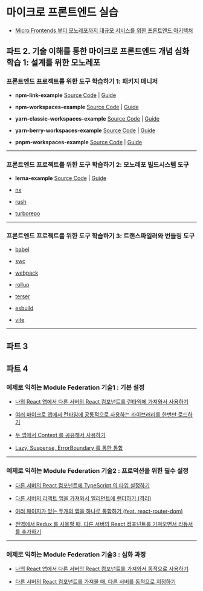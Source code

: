 # 마이크로 프론트엔드 실습

- [Micro Frontends 부터 모노레포까지 대규모 서비스를 위한 프론트엔드 아키텍처](https://fastcampus.co.kr/dev_online_mfa)

## 파트 2. 기술 이해를 통한 마이크로 프론트엔드 개념 심화 학습 1: 설계를 위한 모노레포

### 프론트엔드 프로젝트를 위한 도구 학습하기 1: 패키지 매니저

- **npm-link-example** [Source Code](https://github.com/fc-micro-frontends/npm-link-example) | [Guide](https://2woongjae.notion.site/npm-link-example-55ae9aaf3f724021af42546ffcd7d805)

- **npm-workspaces-example** [Source Code](https://github.com/fc-micro-frontends/npm-workspaces-example) | [Guide](https://2woongjae.notion.site/npm-workspaces-example-c01ebb9eaf334278a14c9994cf5ea571)

- **yarn-classic-workspaces-example** [Source Code](https://github.com/fc-micro-frontends/yarn-classic-workspaces-example) | [Guide](https://2woongjae.notion.site/yarn-classic-workspaces-example-3406387638424fe7a6ff5cb861bfed38)

- **yarn-berry-workspaces-example** [Source Code](https://github.com/fc-micro-frontends/yarn-berry-workspaces-example) | [Guide](https://2woongjae.notion.site/yarn-berry-workspaces-example-b9d4d5c47f7d46cfbbb8e0bbcd7260b7)

- **pnpm-workspaces-example** [Source Code](https://github.com/fc-micro-frontends/pnpm-workspaces-example) | [Guide](https://2woongjae.notion.site/pnpm-workspaces-example-f6eb197c774f4f98a6082d714181ef54)

---

### 프론트엔드 프로젝트를 위한 도구 학습하기 2: 모노레포 빌드시스템 도구

- **lerna-example** [Source Code](https://github.com/fc-micro-frontends/lerna-example) | [Guide](https://2woongjae.notion.site/lerna-example-081d2a9b81984f138f37ef37668e3529)

- [nx](https://www.notion.so/nx-df39324a674f407ab909430b238f3419?pvs=21)

- [rush](https://www.notion.so/rush-a9df045e89f346498b9dc4a0d588aaef?pvs=21)

- [turborepo](https://www.notion.so/turborepo-09f3037135ad4a3790141b986d484697?pvs=21)

---

### 프론트엔드 프로젝트를 위한 도구 학습하기 3: 트랜스파일러와 번들링 도구

- [babel](https://www.notion.so/babel-54c151258b814ba5a9ff0f86040b1f07?pvs=21)

- [swc](https://www.notion.so/swc-4d53222895ec436dabe4d82130c39f5d?pvs=21)

- [webpack](https://www.notion.so/webpack-791c0376c39843f08dddb05adadb12ab?pvs=21)

- [rollup](https://www.notion.so/rollup-a19215da135d4bf7ad056906ae10ec16?pvs=21)

- [terser](https://www.notion.so/terser-d3fc46c2806d4602be420928c993e4c0?pvs=21)

- [esbuild](https://www.notion.so/esbuild-883087feb882419bb83072449324856b?pvs=21)

- [vite](https://www.notion.so/vite-d7d68dc491eb4533a9eb7e073ab92ffd?pvs=21)

---

## 파트 3

## 파트 4

### 예제로 익히는 Module Federation 기술1 : 기본 설정

- [나의 React 앱에서 다른 서버의 React 컴포넌트를 런타임에 가져와서 사용하기](https://www.notion.so/React-React-081d572755254539af0e8c06bd9b131e?pvs=21)

- [여러 마이크로 앱에서 런타임에 공통적으로 사용하는 라이브러리를 한번만 로드하기](https://www.notion.so/12f214bdb97c4f488aea9d842cbe3633?pvs=21)

- [두 앱에서 Context 를 공유해서 사용하기](https://www.notion.so/Context-97b604eac5774b17a2751d912dcfcdce?pvs=21)

- [Lazy, Suspense, ErrorBoundary 를 통한 통합](https://www.notion.so/Lazy-Suspense-ErrorBoundary-6df098d75d4846e8959c83331145680d?pvs=21)

---

### 예제로 익히는 Module Federation 기술2 : 프로덕션을 위한 필수 설정

- [다른 서버의 React 컴포넌트에 TypeScript 의 타입 설정하기](https://www.notion.so/React-TypeScript-8990ceafc1504374b5d0b13e8fb013db?pvs=21)

- [다른 서버의 리액트 앱을 가져와서 엘리먼트에 랜더하기 (격리)](https://www.notion.so/b21da129cf874d0fa8a91cc0b932051a?pvs=21)

- [여러 페이지가 있는 두개의 앱을 하나로 통합하기 (feat. react-router-dom)](https://www.notion.so/feat-react-router-dom-c299accab0724bb5a9c1fff20f2cca6c?pvs=21)

- [전역에서 Redux 를 사용할 때, 다른 서버의 React 컴포넌트를 가져오면서 리듀서를 추가하기](https://www.notion.so/Redux-React-beaca84997f4451aa9c375e93bb1b213?pvs=21)

---

### 예제로 익히는 Module Federation 기술3 : 심화 과정

- [나의 React 앱에서 다른 서버의 React 컴포넌트를 가져와서 동적으로 사용하기](https://www.notion.so/React-React-c2430ed885f24a5fa26213dd246c6901?pvs=21)

- [다른 서버의 React 컴포넌트를 가져올 때, 다른 서버를 동적으로 지정하기](https://www.notion.so/React-75c4f7ec2fd946b797b623e0da1cf9f9?pvs=21)
